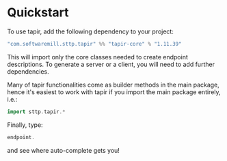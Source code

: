 # Quickstart

To use tapir, add the following dependency to your project:

```scala
"com.softwaremill.sttp.tapir" %% "tapir-core" % "1.11.39"
```

This will import only the core classes needed to create endpoint descriptions. To generate a server or a client, you
will need to add further dependencies.

Many of tapir functionalities come as builder methods in the main package, hence it's easiest to work with tapir if 
you import the main package entirely, i.e.:

```scala
import sttp.tapir.*
```

Finally, type:

```scala
endpoint.
```

and see where auto-complete gets you!

